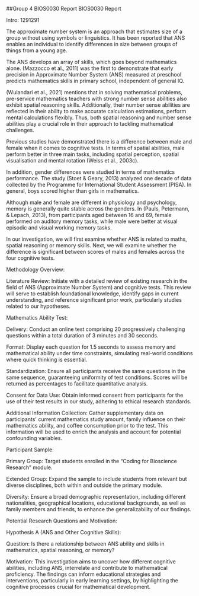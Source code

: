 ##Group 4 BIOS0030 Report
BIOS0030 Report 

 

Intro:  1291291



The approximate number system is an approach that estimates size of a group without using symbols or linguistics. It has been reported that ANS enables an individual to identify differences in size between groups of things from a young age. 

 

The ANS develops an array of skills, which goes beyond mathematics alone. (Mazzocco et al., 2011) was the first to demonstrate that early precision in Approximate Number System (ANS) measured at preschool predicts mathematics skills in primary school, independent of general IQ.  

 

(Wulandari et al., 2021) mentions that in solving mathematical problems, pre-service mathematics teachers with strong number sense abilities also exhibit spatial reasoning skills. Additionally, their number sense abilities are reflected in their ability to make accurate calculation estimations, perform mental calculations flexibly. Thus, both spatial reasoning and number sense abilities play a crucial role in their approach to tackling mathematical challenges. 

 

 

 

Previous studies have demonstrated there is a difference between male and female when it comes to cognitive tests. In terms of spatial abilities, male perform better in three main tasks, including spatial perception, spatial visualisation and mental rotation (Weiss et al., 2003c). 

 

In addition, gender differences were studied in terms of mathematics performance. The study (Stoet & Geary, 2013) analyzed one decade of data collected by the Programme for International Student Assessment (PISA). In general, boys scored higher than girls in mathematics. 

 

 

Although male and female are different in physiology and psychology, memory is generally quite stable across the genders. In (Pauls, Petermann, & Lepach, 2013), from participants aged between 16 and 69, female performed on auditory memory tasks, while male were better at visual episodic and visual working memory tasks.  

 

In our investigation, we will first examine whether ANS is related to maths, spatial reasoning or memory skills. Next, we will examine whether the difference is significant between scores of males and females across the four cognitive tests. 

 

 

 

Methodology Overview: 

Literature Review: Initiate with a detailed review of existing research in the field of ANS (Approximate Number System) and cognitive tests. This review will serve to establish foundational knowledge, identify gaps in current understanding, and reference significant prior work, particularly studies related to our hypotheses. 

Mathematics Ability Test: 

Delivery: Conduct an online test comprising 20 progressively challenging questions within a total duration of 3 minutes and 30 seconds. 

Format: Display each question for 1.5 seconds to assess memory and mathematical ability under time constraints, simulating real-world conditions where quick thinking is essential. 

Standardization: Ensure all participants receive the same questions in the same sequence, guaranteeing uniformity of test conditions. Scores will be returned as percentages to facilitate quantitative analysis. 

Consent for Data Use: Obtain informed consent from participants for the use of their test results in our study, adhering to ethical research standards. 

Additional Information Collection: Gather supplementary data on participants' current mathematics study amount, family influence on their mathematics ability, and coffee consumption prior to the test. This information will be used to enrich the analysis and account for potential confounding variables. 

Participant Sample: 

Primary Group: Target students enrolled in the “Coding for Bioscience Research” module. 

Extended Group: Expand the sample to include students from relevant but diverse disciplines, both within and outside the primary module. 

Diversity: Ensure a broad demographic representation, including different nationalities, geographical locations, educational backgrounds, as well as family members and friends, to enhance the generalizability of our findings. 

Potential Research Questions and Motivation: 

Hypothesis A (ANS and Other Cognitive Skills): 

Question: Is there a relationship between ANS ability and skills in mathematics, spatial reasoning, or memory? 

Motivation: This investigation aims to uncover how different cognitive abilities, including ANS, interrelate and contribute to mathematical proficiency. The findings can inform educational strategies and interventions, particularly in early learning settings, by highlighting the cognitive processes crucial for mathematical development. 
